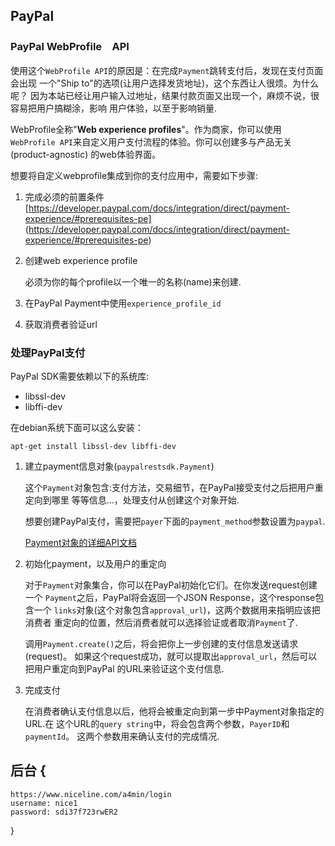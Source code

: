 ## PayPal

### PayPal WebProfile　API

使用这个`WebProfile API`的原因是：在完成`Payment`跳转支付后，发现在支付页面会出现
一个"Ship to"的选项(让用户选择发货地址)，这个东西让人很烦。为什么呢？
因为本站已经让用户输入过地址，结果付款页面又出现一个，麻烦不说，很容易把用户搞糊涂，影响
用户体验，以至于影响销量.

WebProfile全称"**Web experience profiles**"。作为商家，你可以使用
`WebProfile API`来自定义用户支付流程的体验。你可以创建多与产品无关(product-agnostic)
的web体验界面。

想要将自定义webprofile集成到你的支付应用中，需要如下步骤:

1. 完成必须的前置条件[https://developer.paypal.com/docs/integration/direct/payment-experience/#prerequisites-pe]
    (https://developer.paypal.com/docs/integration/direct/payment-experience/#prerequisites-pe)
2. 创建web experience profile

    必须为你的每个profile以一个唯一的名称(name)来创建.
    
3. 在PayPal Payment中使用`experience_profile_id`

4. 获取消费者验证url


### 处理PayPal支付

PayPal SDK需要依赖以下的系统库:

- libssl-dev
- libffi-dev

在debian系统下面可以这么安装：

`apt-get install libssl-dev libffi-dev`


1. 建立payment信息对象(`paypalrestsdk.Payment`)

    这个`Payment`对象包含:支付方法，交易细节，在PayPal接受支付之后把用户重定向到哪里
    等等信息...，处理支付从创建这个对象开始.
    
    想要创建PayPal支付，需要把`payer`下面的`payment_method`参数设置为`paypal`.
    
    [Payment对象的详细API文档](https://developer.paypal.com/docs/api/payments/)
    

2. 初始化payment，以及用户的重定向

    对于`Payment`对象集合，你可以在PayPal初始化它们。在你发送request创建一个
    `Payment`之后，PayPal将会返回一个JSON Response，这个response包含一个
    `links`对象(这个对象包含`approval_url`)，这两个数据用来指明应该把消费者
    重定向的位置，然后消费者就可以选择验证或者取消`Payment`了.
    
    调用`Payment.create()`之后，将会把你上一步创建的支付信息发送请求(request)。
    如果这个request成功，就可以提取出`approval_url`，然后可以把用户重定向到PayPal
    的URL来验证这个支付信息.
    
3. 完成支付

   在消费者确认支付信息以后，他将会被重定向到第一步中Payment对象指定的URL.在
   这个URL的`query string`中，将会包含两个参数，`PayerID`和`paymentId`。
   这两个参数用来确认支付的完成情况.
   


## 后台 {
    https://www.niceline.com/a4min/login
    username: nice1
    password: sdi37f723rwER2
}